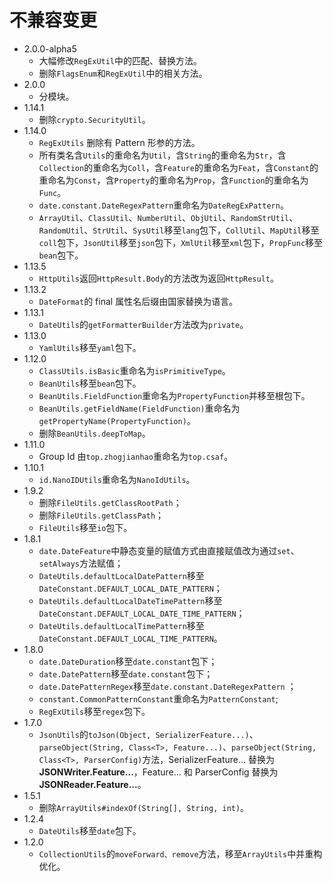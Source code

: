 # 不兼容变更

* 2.0.0-alpha5
  * 大幅修改`RegExUtil`中的匹配、替换方法。
  * 删除`FlagsEnum`和`RegExUtil`中的相关方法。
* 2.0.0
  * 分模块。
* 1.14.1
  * 删除`crypto.SecurityUtil`。
* 1.14.0
  * `RegExUtils` 删除有 Pattern 形参的方法。
  * 所有类名含`Utils`的重命名为`Util`，含`String`的重命名为`Str`，含`Collection`的重命名为`Coll`，含`Feature`的重命名为`Feat`，含`Constant`的重命名为`Const`，含`Property`的重命名为`Prop`，含`Function`的重命名为`Func`。
  * `date.constant.DateRegexPattern`重命名为`DateRegExPattern`。
  * `ArrayUtil`、`ClassUtil`、`NumberUtil`、`ObjUtil`、`RandomStrUtil`、`RandomUtil`、`StrUtil`、`SysUtil`移至`lang`包下，`CollUtil`、`MapUtil`移至`coll`包下，`JsonUtil`移至`json`包下，`XmlUtil`移至`xml`包下，`PropFunc`移至`bean`包下。
* 1.13.5
  * `HttpUtils`返回`HttpResult.Body`的方法改为返回`HttpResult`。
* 1.13.2
  * `DateFormat`的 final 属性名后缀由国家替换为语言。
* 1.13.1
  * `DateUtils`的`getFormatterBuilder`方法改为`private`。
* 1.13.0
  * `YamlUtils`移至`yaml`包下。
* 1.12.0
  * `ClassUtils.isBasic`重命名为`isPrimitiveType`。
  * `BeanUtils`移至`bean`包下。
  * `BeanUtils.FieldFunction`重命名为`PropertyFunction`并移至根包下。
  * `BeanUtils.getFieldName(FieldFunction)`重命名为`getPropertyName(PropertyFunction)`。
  * 删除`BeanUtils.deepToMap`。
* 1.11.0
  * Group Id 由`top.zhogjianhao`重命名为`top.csaf`。
* 1.10.1
  * `id.NanoIDUtils`重命名为`NanoIdUtils`。
* 1.9.2
  * 删除`FileUtils.getClassRootPath`；
  * 删除`FileUtils.getClassPath`；
  * `FileUtils`移至`io`包下。
* 1.8.1
  * `date.DateFeature`中静态变量的赋值方式由直接赋值改为通过`set`、`setAlways`方法赋值；
  * `DateUtils.defaultLocalDatePattern`移至`DateConstant.DEFAULT_LOCAL_DATE_PATTERN`；
  * `DateUtils.defaultLocalDateTimePattern`移至`DateConstant.DEFAULT_LOCAL_DATE_TIME_PATTERN`；
  * `DateUtils.defaultLocalTimePattern`移至`DateConstant.DEFAULT_LOCAL_TIME_PATTERN`。
* 1.8.0
  * `date.DateDuration`移至`date.constant`包下；
  * `date.DatePattern`移至`date.constant`包下；
  * `date.DatePatternRegex`移至`date.constant.DateRegexPattern` ；
  * `constant.CommonPatternConstant`重命名为`PatternConstant`;
  * `RegExUtils`移至`regex`包下。
* 1.7.0
  * `JsonUtils`的`toJson(Object, SerializerFeature...)`、`parseObject(String, Class<T>, Feature...)`、`parseObject(String, Class<T>, ParserConfig)`方法，SerializerFeature... 替换为 **JSONWriter.Feature...**，Feature... 和 ParserConfig 替换为 **JSONReader.Feature...**。
* 1.5.1
  * 删除`ArrayUtils#indexOf(String[], String, int)`。
* 1.2.4
  * `DateUtils`移至`date`包下。
* 1.2.0
  * `CollectionUtils`的`moveForward、remove`方法，移至`ArrayUtils`中并重构优化。
